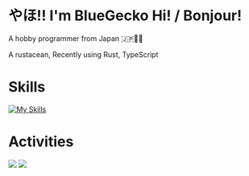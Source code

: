 # やほ!! I'm BlueGecko Hi! / Bonjour!

A hobby programmer from Japan 🇯🇵🗼🗾

A rustacean, Recently using Rust, TypeScript

# Skills

[![My Skills](https://skillicons.dev/icons?i=actix,arch,css,debian,github,go,gradle,html,idea,java,js,kotlin,linux,md,mint,mysql,neovim,nodejs,npm,pnpm,py,qt,raspberrypi,react,regex,rust,solidjs,tailwindcss,tauri,ts,ubuntu,vite,vscode,vue,wasm,windows)](https://skillicons.dev)

# Activities

<img src="https://github-readme-stats.vercel.app/api?username=BlueGeckoJP&show_icons=true&theme=dark" />
<img src="https://github-readme-stats.vercel.app/api/top-langs/?username=BlueGeckoJP&langs_count=8&layout=compact" />
